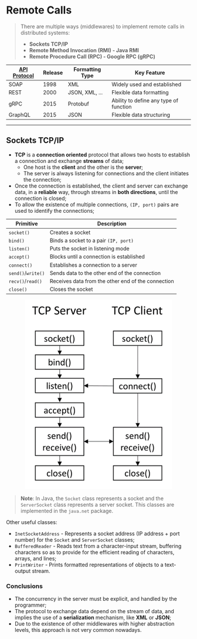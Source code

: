 # Remote Calls

> There are multiple ways (middlewares) to implement remote calls in distributed systems:
>
> * **Sockets TCP/IP**
> * **Remote Method Invocation (RMI) - Java RMI**
> * **Remote Procedure Call (RPC) - Google RPC (gRPC)**

| [API Protocol](https://www.mertech.com/blog/know-your-api-protocols) | Release | Formatting Type | Key Feature                            |
| -------------------------------------------------------------------- | ------- | --------------- | -------------------------------------- |
| SOAP                                                                 | 1998    | XML             | Widely used and established            |
| REST                                                                 | 2000    | JSON, XML, ...  | Flexible data formatting               |
| gRPC                                                                 | 2015    | Protobuf        | Ability to define any type of function |
| GraphQL                                                              | 2015    | JSON            | Flexible data structuring              |

---

## Sockets TCP/IP

* **TCP** is a **connection oriented** protocol that allows two hosts to establish a connection and exchange **streams** of data;
  * One host is the **client** and the other is the **server**;
  * The server is always listening for connections and the client initiates the connection;
* Once the connection is established, the client and server can exchange data, in a **reliable** way, through streams in **both directions**, until the connection is closed;
* To allow the existence of multiple connections, `(IP, port)` pairs are used to identify the connections;

| Primitive          | Description                                        |
| ------------------ | -------------------------------------------------- |
| `socket()`         | Creates a socket                                   |
| `bind()`           | Binds a socket to a pair `(IP, port)`              |
| `listen()`         | Puts the socket in listening mode                  |
| `accept()`         | Blocks until a connection is established           |
| `connect()`        | Establishes a connection to a server               |
| `send()`/`write()` | Sends data to the other end of the connection      |
| `recv()`/`read()`  | Receives data from the other end of the connection |
| `close()`          | Closes the socket                                  |

<p align="center">
    <img src="docs/sockets.png" width="400" alt="TCP Connection"/>
</p>

> **Note**: In Java, the `Socket` class represents a socket and the `ServerSocket` class represents a server socket. This classes are implemented in the `java.net` package.

Other useful classes:

* `InetSocketAddress` - Represents a socket address (IP address + port number) for the `Socket` and `ServerSocket` classes;
* `BufferedReader` - Reads text from a character-input stream, buffering characters so as to provide for the efficient reading of characters, arrays, and lines;
* `PrintWriter` - Prints formatted representations of objects to a text-output stream.


### Conclusions

* The concurrency in the server must be explicit, and handled by the programmer;
* The protocol to exchange data depend on the stream of data, and implies the use of a **serialization** mechanism, like **XML** or **JSON**;
* Due to the existence of other middlewares with higher abstraction levels, this approach is not very common nowadays.